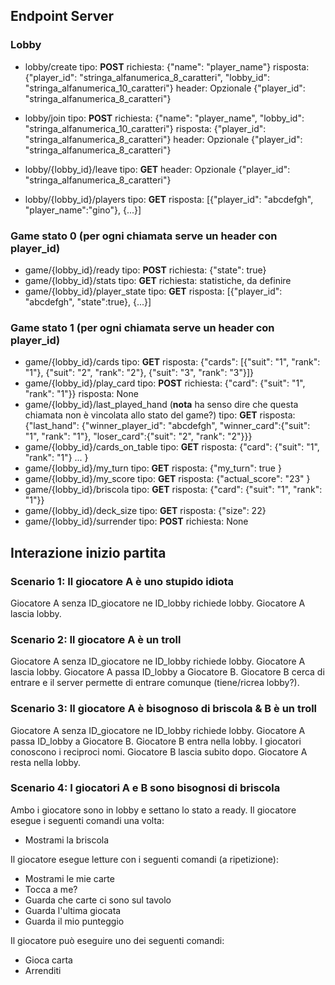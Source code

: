 ## Endpoint Server

### Lobby

* lobby/create
  tipo: **POST**
  richiesta: {"name": "player_name"}
  risposta: {"player_id": "stringa_alfanumerica_8_caratteri", "lobby_id": "stringa_alfanumerica_10_caratteri"}
  header: Opzionale {"player_id": "stringa_alfanumerica_8_caratteri"}

* lobby/join
  tipo: **POST**
  richiesta: {"name": "player_name", "lobby_id": "stringa_alfanumerica_10_caratteri"}
  risposta: {"player_id": "stringa_alfanumerica_8_caratteri"}
  header: Opzionale {"player_id": "stringa_alfanumerica_8_caratteri"}
* lobby/{lobby_id}/leave
  tipo: **GET**
  header: Opzionale {"player_id": "stringa_alfanumerica_8_caratteri"}
* lobby/{lobby_id}/players
  tipo: **GET**
  risposta: [{"player_id": "abcdefgh", "player_name":"gino"}, {...}]

###  Game stato 0 (per ogni chiamata serve un header con player_id)

* game/{lobby_id}/ready
  tipo: **POST**
  richiesta: {"state": true}
* game/{lobby_id}/stats
  tipo: **GET**
  richiesta: statistiche, da definire
* game/{lobby_id}/player_state
  tipo: **GET**
  risposta: [{"player_id": "abcdefgh", "state":true}, {...}]

### Game stato 1 (per ogni chiamata serve un header con player_id)

* game/{lobby_id}/cards
  tipo: **GET**
  risposta: {"cards": [{"suit": "1", "rank": "1"}, {"suit": "2", "rank": "2"}, {"suit": "3", "rank": "3"}]}
* game/{lobby_id}/play_card
  tipo: **POST**
  richiesta: {"card": {"suit": "1", "rank": "1"}}
  risposta: None
* game/{lobby_id}/last_played_hand (**nota** ha senso dire che questa chiamata non è vincolata allo stato del game?)
  tipo: **GET**
  risposta: {"last_hand": {"winner_player_id": "abcdefgh", "winner_card":{"suit": "1", "rank": "1"}, "loser_card":{"suit": "2", "rank": "2"}}}
* game/{lobby_id}/cards_on_table
  tipo: **GET**
  risposta: {"card": {"suit": "1", "rank": "1"} ... }
* game/{lobby_id}/my_turn
  tipo: **GET**
  risposta: {"my_turn": true }
* game/{lobby_id}/my_score
  tipo: **GET**
  risposta: {"actual_score": "23" }
* game/{lobby_id}/briscola
  tipo: **GET**
  risposta: {"card": {"suit": "1", "rank": "1"}}
* game/{lobby_id}/deck_size
  tipo: **GET**
  risposta: {"size": 22}
* game/{lobby_id}/surrender
  tipo: **POST**
  richiesta: None

## Interazione inizio partita

### Scenario 1: Il giocatore A è uno stupido idiota

Giocatore A senza ID_giocatore ne ID_lobby richiede lobby.
Giocatore A lascia lobby.

### Scenario 2: Il giocatore A è un troll

Giocatore A senza ID_giocatore ne ID_lobby richiede lobby.
Giocatore A lascia lobby.
Giocatore A passa ID_lobby a Giocatore B.
Giocatore B cerca di entrare e il server permette di entrare comunque (tiene/ricrea lobby?).

### Scenario 3: Il giocatore A è bisognoso di briscola & B è un troll

Giocatore A senza ID_giocatore ne ID_lobby richiede lobby.
Giocatore A passa ID_lobby a Giocatore B.
Giocatore B entra nella lobby.
I giocatori conoscono i reciproci nomi.
Giocatore B lascia subito dopo.
Giocatore A resta nella lobby.

### Scenario 4: I giocatori A e B sono bisognosi di briscola

Ambo i giocatore sono in lobby e settano lo stato a ready.
Il giocatore esegue i seguenti comandi una volta:

* Mostrami la briscola

Il giocatore esegue letture con i seguenti comandi (a ripetizione):

* Mostrami le mie carte
* Tocca a me?
* Guarda che carte ci sono sul tavolo
* Guarda l'ultima giocata
* Guarda il mio punteggio

Il giocatore può eseguire uno dei seguenti comandi:

* Gioca carta
* Arrenditi